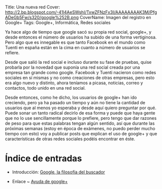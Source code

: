 Title: Una nueva red
Cover: http://2.bp.blogspot.com/-41l4AeSWshI/TxwZFNzFx3I/AAAAAAAAK3M/PfgADeGb5Fw/s320/google%252B.png
CoverName: Imagen del registro en Google+
Tags: Google+, Informática, Redes sociales

Ya hace algo de tiempo que google sacó su propia red social, google+, y desde entonces el número de usuarios ha subido de una forma vertiginosa. Pero algo que es innegable es que tanto Facebook en el mundo como Tuenti en españa están en la cima en cuanto a número de usuarios se refiere.

Desde que salió la red social e incluso durante su fase de pruebas, quise probarla por la novedad que suponía una red social creada por una empresa tan grande como google. Facebook y Tuenti nacieron como redes sociales en sí mismas y no como creaciones de otras empresas, pero esto era algo nuevo y distinto, ahora teníamos a picasa, noticias, correo y contactos, todo unido en una red social.

Desde entonces, como he dicho, los usuarios de google+ han ido creciendo, pero ya ha pasado un tiempo y aún no tiene la cantidad de usuarios que al menos yo esperaba y desde aquí quiero preguntar por qué.
Puede sonar un tanto radical decirlo de esa forma y puede que haya gente que no lo use sencillamente porque lo prefiere, pero tengo que dar razones de peso para que estas palabras tengan algún sentido, así que durante las próximas semanas (estoy en época de exámenes, no puedo perder mucho tiempo con esto) voy a publicar posts que explican el uso de google+ y que características de otras redes sociales podéis encontrar en éste.

# Índice de entradas

 - Introducción: [Google, la filosofía del buscador](http://p2kmgcl.com/2012/01/google-la-filosofia-del-buscador.html)

 - Enlace ~ [Ayuda de google+](http://www.google.com/intl/es/+/learnmore/)
